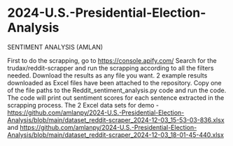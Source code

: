 # 2024-U.S.-Presidential-Election-Analysis

SENTIMENT ANALYSIS (AMLAN)

First to do the scrapping, go to https://console.apify.com/
Search for the trudax/reddit-scrapper and run the scrapping according to all the filters needed.
Download the results as any file you want.
2 example results downloaded as Excel files have been attached to the repository.
Copy one of the file paths to the Reddit_sentiment_analysis.py code and run the code.
The code will print out sentiment scores for each sentence extracted in the scrapping process.
The 2 Excel data sets for demo - https://github.com/amlanpy/2024-U.S.-Presidential-Election-Analysis/blob/main/dataset_reddit-scraper_2024-12-03_15-53-03-836.xlsx and https://github.com/amlanpy/2024-U.S.-Presidential-Election-Analysis/blob/main/dataset_reddit-scraper_2024-12-03_18-01-45-440.xlsx
